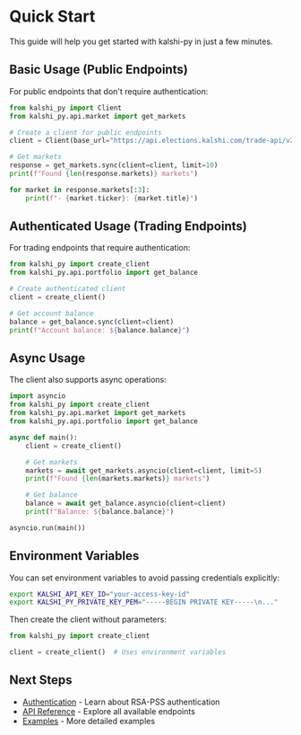 # Quick Start

This guide will help you get started with kalshi-py in just a few minutes.

## Basic Usage (Public Endpoints)

For public endpoints that don't require authentication:

```python
from kalshi_py import Client
from kalshi_py.api.market import get_markets

# Create a client for public endpoints
client = Client(base_url="https://api.elections.kalshi.com/trade-api/v2")

# Get markets
response = get_markets.sync(client=client, limit=10)
print(f"Found {len(response.markets)} markets")

for market in response.markets[:3]:
    print(f"- {market.ticker}: {market.title}")
```

## Authenticated Usage (Trading Endpoints)

For trading endpoints that require authentication:

```python
from kalshi_py import create_client
from kalshi_py.api.portfolio import get_balance

# Create authenticated client
client = create_client()

# Get account balance
balance = get_balance.sync(client=client)
print(f"Account balance: ${balance.balance}")
```

## Async Usage

The client also supports async operations:

```python
import asyncio
from kalshi_py import create_client
from kalshi_py.api.market import get_markets
from kalshi_py.api.portfolio import get_balance

async def main():
    client = create_client()

    # Get markets
    markets = await get_markets.asyncio(client=client, limit=5)
    print(f"Found {len(markets.markets)} markets")

    # Get balance
    balance = await get_balance.asyncio(client=client)
    print(f"Balance: ${balance.balance}")

asyncio.run(main())
```

## Environment Variables

You can set environment variables to avoid passing credentials explicitly:

```bash
export KALSHI_API_KEY_ID="your-access-key-id"
export KALSHI_PY_PRIVATE_KEY_PEM="-----BEGIN PRIVATE KEY-----\n..."
```

Then create the client without parameters:

```python
from kalshi_py import create_client

client = create_client()  # Uses environment variables
```

## Next Steps

- [Authentication](authentication.md) - Learn about RSA-PSS authentication
- [API Reference](api/client.md) - Explore all available endpoints
- [Examples](examples.md) - More detailed examples
